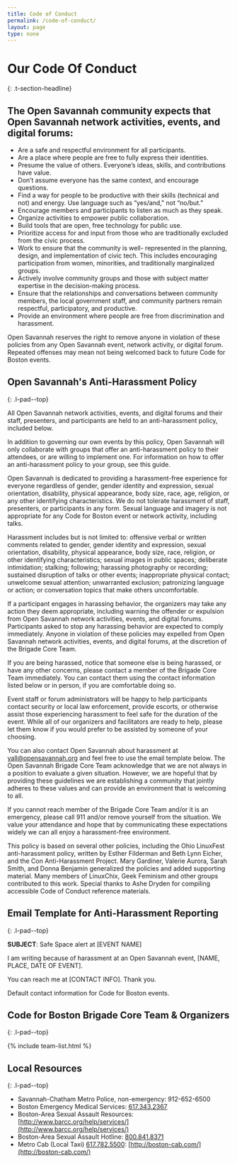 ```yaml
---
title: Code of Conduct
permalink: /code-of-conduct/
layout: page
type: none
---
```



# Our Code Of Conduct
{: .t-section-headline}

## The Open Savannah community expects that Open Savannah network activities, events, and digital forums:

* Are a safe and respectful environment for all participants.
* Are a place where people are free to fully express their identities.
* Presume the value of others. Everyone’s ideas, skills, and contributions have value.
* Don’t assume everyone has the same context, and encourage questions.
* Find a way for people to be productive with their skills (technical and not) and energy. Use language such as “yes/and," not “no/but.”
* Encourage members and participants to listen as much as they speak.
* Organize activities to empower public collaboration.
* Build tools that are open, free technology for public use.
* Prioritize access for and input from those who are traditionally excluded from the civic process.
* Work to ensure that the community is well- represented in the planning, design, and implementation of civic tech. This includes encouraging participation from women, minorities, and traditionally marginalized groups.
* Actively involve community groups and those with subject matter expertise in the decision-making process.
* Ensure that the relationships and conversations between community members, the local government staff, and community partners remain respectful, participatory, and productive.
* Provide an environment where people are free from discrimination and harassment.

Open Savannah reserves the right to remove anyone in violation of these policies from any Open Savannah event, network activity, or digital forum. Repeated offenses may mean not being welcomed back to future Code for Boston events.

## Open Savannah's Anti-Harassment Policy
{: .l-pad--top}

All Open Savannah network activities, events, and digital forums and their staff, presenters, and participants are held to an anti-harassment policy, included below.

In addition to governing our own events by this policy, Open Savannah will only collaborate with groups that offer an anti-harassment policy to their attendees, or are willing to implement one. For information on how to offer an anti-harassment policy to your group, see this guide.

Open Savannah is dedicated to providing a harassment-free experience for everyone regardless of gender, gender identity and expression, sexual orientation, disability, physical appearance, body size, race, age, religion, or any other identifying characteristics. We do not tolerate harassment of staff, presenters, or participants in any form. Sexual language and imagery is not appropriate for any Code for Boston event or network activity, including talks.

Harassment includes but is not limited to: offensive verbal or written comments related to gender, gender identity and expression, sexual orientation, disability, physical appearance, body size, race, religion, or other identifying characteristics; sexual images in public spaces; deliberate intimidation; stalking; following; harassing photography or recording; sustained disruption of talks or other events; inappropriate physical contact; unwelcome sexual attention; unwarranted exclusion; patronizing language or action; or conversation topics that make others uncomfortable.

If a participant engages in harassing behavior, the organizers may take any action they deem appropriate, including warning the offender or expulsion from Open Savannah network activities, events, and digital forums. Participants asked to stop any harassing behavior are expected to comply immediately. Anyone in violation of these policies may expelled from Open Savannah network activities, events, and digital forums, at the discretion of the Brigade Core Team.

If you are being harassed, notice that someone else is being harassed, or have any other concerns, please contact a member of the Brigade Core Team immediately. You can contact them using the contact information listed below or in person, if you are comfortable doing so.

Event staff or forum administrators will be happy to help participants contact security or local law enforcement, provide escorts, or otherwise assist those experiencing harassment to feel safe for the duration of the event. While all of our organizers and facilitators are ready to help, please let them know if you would prefer to be assisted by someone of your choosing.

You can also contact Open Savannah about harassment at [yall@opensavannah.org](javascript:void(location.href='mailto:'+String.fromCharCode(121,97,108,108,64,111,112,101,110,115,97,118,97,110,110,97,104,46,111,114,103)+'?subject=Safe%20Space%20alert%20at%20%5BEVENT%20NAME%5D&amp;body=I%20am%20writing%20because%20of%20harassment%20at%20a%20Open%20Savannah%20event%2C%20%5BNAME%2C%20PLACE%2C%20DATE%20OF%20EVENT%5D.%0A%0AYou%20can%20reach%20me%20at%20%5BCONTACT%20INFO%5D.%20Thank%20you.'))&nbsp;and feel free to use the email template below. The Open Savannah Brigade Core Team acknowledge that we are not always in a position to evaluate a given situation. However, we are hopeful that by providing these guidelines we are establishing a community that jointly adheres to these values and can provide an environment that is welcoming to all.

If you cannot reach member of the Brigade Core Team and/or it is an emergency, please call 911 and/or remove yourself from the situation. We value your attendance and hope that by communicating these expectations widely we can all enjoy a harassment-free environment.

This policy is based on several other policies, including the Ohio LinuxFest anti-harassment policy, written by Esther Filderman and Beth Lynn Eicher, and the Con Anti-Harassment Project. Mary Gardiner, Valerie Aurora, Sarah Smith, and Donna Benjamin generalized the policies and added supporting material. Many members of LinuxChix, Geek Feminism and other groups contributed to this work. Special thanks to Ashe Dryden for compiling accessible Code of Conduct reference materials.

## Email Template for Anti-Harassment Reporting
{: .l-pad--top}

**SUBJECT**: Safe Space alert at [EVENT NAME]

I am writing because of harassment at an Open Savannah event, [NAME, PLACE, DATE OF EVENT].

You can reach me at [CONTACT INFO]. Thank you.

Default contact information for Code for Boston events.

## Code for Boston Brigade Core Team & Organizers
{: .l-pad--top}

{% include team-list.html %}

## Local Resources
{: .l-pad--top}

* Savannah-Chatham Metro Police, non-emergency: 912-652-6500
* Boston Emergency Medical Services: [617.343.2367](tel:6173432367)
* Boston-Area Sexual Assault Resources: [http://www.barcc.org/help/services/](http://www.barcc.org/help/services/)
* Boston-Area Sexual Assault Hotline: [800.841.8371](8008418371)
* Metro Cab (Local Taxi) [617.782.5500](tel:6177825500): [http://boston-cab.com/](http://boston-cab.com/)